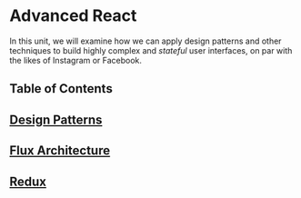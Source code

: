 # Advanced React

In this unit, we will examine how we can apply design patterns and other techniques to build highly complex and _stateful_ user interfaces, on par with the likes of Instagram or Facebook.  


## Table of Contents

## [Design Patterns](https://github.com/mottaquikarim/c4q-content-staging/tree/master/DesignPatterns)
## [Flux Architecture](https://github.com/mottaquikarim/c4q-content-staging/tree/master/FluxArchitecture)
## [Redux](https://github.com/mottaquikarim/c4q-content-staging/tree/master/Redux)
